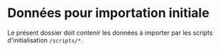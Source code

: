 # Données pour importation initiale

Le présent dossier doit contenir les données à importer par les scripts d'initialisation ```/scripts/*```.